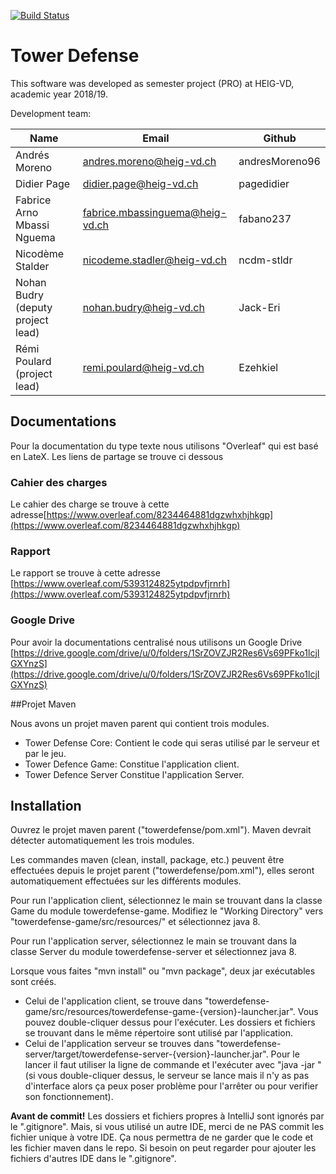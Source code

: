 [![Build Status](https://travis-ci.com/Ezehkiel/heigvd-pro-A-03.svg?token=mrqvjTBsNzx3cjaWsSWP&branch=master)](https://travis-ci.com/Ezehkiel/heigvd-pro-A-03)


# Tower Defense

This software was developed as semester project (PRO) at HEIG-VD,
academic year 2018/19.

Development team:

| Name                                 | Email                           | Github          |
|--------------------------------------|---------------------------------|-----------------|
| Andrés Moreno                        | andres.moreno@heig-vd.ch        | andresMoreno96  |
| Didier Page                          | didier.page@heig-vd.ch          | pagedidier      |
| Fabrice Arno Mbassi Nguema           | fabrice.mbassinguema@heig-vd.ch | fabano237       |
| Nicodème Stalder                     | nicodeme.stadler@heig-vd.ch     | ncdm-stldr      |
| Nohan Budry    (deputy project lead) | nohan.budry@heig-vd.ch          | Jack-Eri        |
| Rémi Poulard   (project lead)        | remi.poulard@heig-vd.ch         | Ezehkiel        |

## Documentations
Pour la documentation du type texte nous utilisons "Overleaf" qui est basé en LateX. Les liens de partage se trouve ci dessous
### Cahier des charges
Le cahier des charge se trouve à cette adresse[https://www.overleaf.com/8234464881dgzwhxhjhkgp](https://www.overleaf.com/8234464881dgzwhxhjhkgp)

### Rapport
Le rapport se trouve à cette adresse [https://www.overleaf.com/5393124825ytpdpvfjrnrh](https://www.overleaf.com/5393124825ytpdpvfjrnrh)


### Google Drive
Pour avoir la documentations centralisé nous utilisons un Google Drive [https://drive.google.com/drive/u/0/folders/1SrZOVZJR2Res6Vs69PFko1lcjIGXYnzS](https://drive.google.com/drive/u/0/folders/1SrZOVZJR2Res6Vs69PFko1lcjIGXYnzS)

##Projet Maven

Nous avons un projet maven parent qui contient trois modules.

- Tower Defense Core: Contient le code qui seras utilisé par le serveur et par le jeu.
- Tower Defence Game: Constitue l'application client.
- Tower Defence Server Constitue l'application Server.

## Installation

Ouvrez le projet maven parent ("towerdefense/pom.xml"). Maven devrait détecter automatiquement les trois modules.

Les commandes maven (clean, install, package, etc.) peuvent être effectuées depuis le projet parent ("towerdefense/pom.xml"), elles seront automatiquement effectuées sur les différents modules.

Pour run l'application client, sélectionnez le main se trouvant dans la classe Game du module towerdefense-game. Modifiez le "Working Directory" vers "towerdefense-game/src/resources/" et sélectionnez java 8.

Pour run l'application server, sélectionnez le main se trouvant dans la classe Server du module towerdefense-server et sélectionnez java 8.

Lorsque vous faites "mvn install" ou "mvn package", deux jar exécutables sont créés.

- Celui de l'application client, se trouve dans "towerdefense-game/src/resources/towerdefense-game-{version}-launcher.jar". Vous pouvez double-cliquer dessus pour l'exécuter. Les dossiers et fichiers se trouvant dans le même répertoire sont utilisé par l'application.
- Celui de l'application serveur se trouves dans "towerdefense-server/target/towerdefense-server-{version}-launcher.jar". Pour le lancer il faut utiliser la ligne de commande et l'exécuter avec "java -jar <filename>" (si vous double-cliquer dessus, le serveur se lance mais il n'y as pas d'interface alors ça peux poser problème pour l'arrêter ou pour verifier son fonctionnement).

**Avant de commit!** Les dossiers et fichiers propres à IntelliJ sont ignorés par le ".gitignore". Mais, si vous utilisé un autre IDE, merci de ne PAS commit les fichier unique à votre IDE. Ça nous permettra de ne garder que le code et les fichier maven dans le repo. Si besoin on peut regarder pour ajouter les fichiers d'autres IDE dans le ".gitignore".
